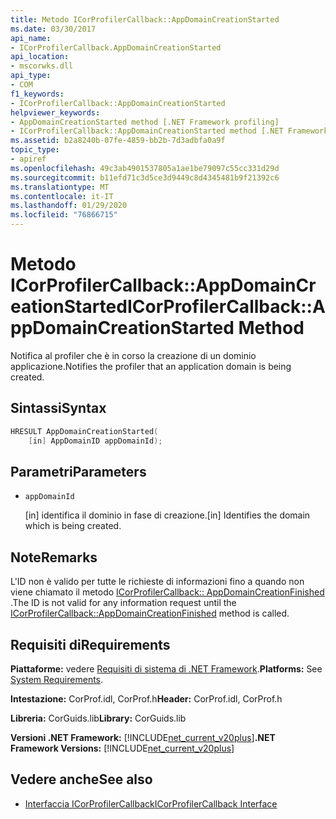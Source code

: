 ```yaml
---
title: Metodo ICorProfilerCallback::AppDomainCreationStarted
ms.date: 03/30/2017
api_name:
- ICorProfilerCallback.AppDomainCreationStarted
api_location:
- mscorwks.dll
api_type:
- COM
f1_keywords:
- ICorProfilerCallback::AppDomainCreationStarted
helpviewer_keywords:
- AppDomainCreationStarted method [.NET Framework profiling]
- ICorProfilerCallback::AppDomainCreationStarted method [.NET Framework profiling]
ms.assetid: b2a8240b-07fe-4859-bb2b-7d3adbfa0a9f
topic_type:
- apiref
ms.openlocfilehash: 49c3ab4901537805a1ae1be79097c55cc331d29d
ms.sourcegitcommit: b11efd71c3d5ce3d9449c8d4345481b9f21392c6
ms.translationtype: MT
ms.contentlocale: it-IT
ms.lasthandoff: 01/29/2020
ms.locfileid: "76866715"
---
```

# <a name="icorprofilercallbackappdomaincreationstarted-method"></a><span data-ttu-id="3fefb-102">Metodo ICorProfilerCallback::AppDomainCreationStarted</span><span class="sxs-lookup"><span data-stu-id="3fefb-102">ICorProfilerCallback::AppDomainCreationStarted Method</span></span>
<span data-ttu-id="3fefb-103">Notifica al profiler che è in corso la creazione di un dominio applicazione.</span><span class="sxs-lookup"><span data-stu-id="3fefb-103">Notifies the profiler that an application domain is being created.</span></span>  
  
## <a name="syntax"></a><span data-ttu-id="3fefb-104">Sintassi</span><span class="sxs-lookup"><span data-stu-id="3fefb-104">Syntax</span></span>  
  
```cpp  
HRESULT AppDomainCreationStarted(  
    [in] AppDomainID appDomainId);  
```  
  
## <a name="parameters"></a><span data-ttu-id="3fefb-105">Parametri</span><span class="sxs-lookup"><span data-stu-id="3fefb-105">Parameters</span></span>

- `appDomainId`

  <span data-ttu-id="3fefb-106">\[in] identifica il dominio in fase di creazione.</span><span class="sxs-lookup"><span data-stu-id="3fefb-106">\[in] Identifies the domain which is being created.</span></span>
  
## <a name="remarks"></a><span data-ttu-id="3fefb-107">Note</span><span class="sxs-lookup"><span data-stu-id="3fefb-107">Remarks</span></span>  
 <span data-ttu-id="3fefb-108">L'ID non è valido per tutte le richieste di informazioni fino a quando non viene chiamato il metodo [ICorProfilerCallback:: AppDomainCreationFinished](icorprofilercallback-appdomaincreationfinished-method.md) .</span><span class="sxs-lookup"><span data-stu-id="3fefb-108">The ID is not valid for any information request until the [ICorProfilerCallback::AppDomainCreationFinished](icorprofilercallback-appdomaincreationfinished-method.md) method is called.</span></span>  
  
## <a name="requirements"></a><span data-ttu-id="3fefb-109">Requisiti di</span><span class="sxs-lookup"><span data-stu-id="3fefb-109">Requirements</span></span>  
 <span data-ttu-id="3fefb-110">**Piattaforme:** vedere [Requisiti di sistema di .NET Framework](../../../../docs/framework/get-started/system-requirements.md).</span><span class="sxs-lookup"><span data-stu-id="3fefb-110">**Platforms:** See [System Requirements](../../../../docs/framework/get-started/system-requirements.md).</span></span>  
  
 <span data-ttu-id="3fefb-111">**Intestazione:** CorProf.idl, CorProf.h</span><span class="sxs-lookup"><span data-stu-id="3fefb-111">**Header:** CorProf.idl, CorProf.h</span></span>  
  
 <span data-ttu-id="3fefb-112">**Libreria:** CorGuids.lib</span><span class="sxs-lookup"><span data-stu-id="3fefb-112">**Library:** CorGuids.lib</span></span>  
  
 <span data-ttu-id="3fefb-113">**Versioni .NET Framework:** [!INCLUDE[net_current_v20plus](../../../../includes/net-current-v20plus-md.md)]</span><span class="sxs-lookup"><span data-stu-id="3fefb-113">**.NET Framework Versions:** [!INCLUDE[net_current_v20plus](../../../../includes/net-current-v20plus-md.md)]</span></span>  
  
## <a name="see-also"></a><span data-ttu-id="3fefb-114">Vedere anche</span><span class="sxs-lookup"><span data-stu-id="3fefb-114">See also</span></span>

- [<span data-ttu-id="3fefb-115">Interfaccia ICorProfilerCallback</span><span class="sxs-lookup"><span data-stu-id="3fefb-115">ICorProfilerCallback Interface</span></span>](icorprofilercallback-interface.md)
